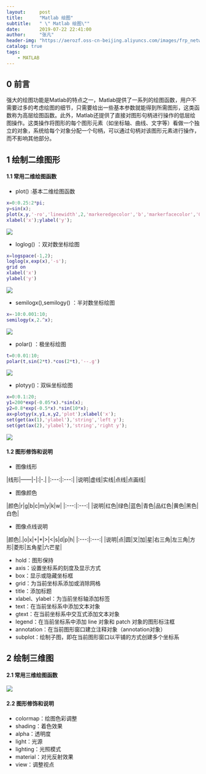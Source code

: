 ```yaml
---
layout:     post
title:      "Matlab 绘图"
subtitle:   " \" Matlab 绘图\""
date:       2019-07-22 22:41:00
author:     "张凡"
header-img: "https://aerozf.oss-cn-beijing.aliyuncs.com/images/frp_network.jpg"
catalog: true
tags:
    - MATLAB
---
```


## 0 前言

强大的绘图功能是Matlab的特点之一，Matlab提供了一系列的绘图函数，用户不需要过多的考虑绘图的细节，只需要给出一些基本参数就能得到所需图形，这类函数称为高层绘图函数。此外，Matlab还提供了直接对图形句柄进行操作的低层绘图操作。这类操作将图形的每个图形元素（如坐标轴、曲线、文字等）看做一个独立的对象，系统给每个对象分配一个句柄，可以通过句柄对该图形元素进行操作，而不影响其他部分。

## 1 绘制二维图形
#### 1.1 常用二维绘图函数
   - plot()  :基本二维绘图函数
   ```matlab
x=0:0.25:2*pi;
y=sin(x);
plot(x,y,'-ro','linewidth',2,'markeredgecolor','b','markerfacecolor','0.49,1,0.65','markersize',14);
xlabel('x');ylabel('y');
   ```
  ![](https://aerozf.oss-cn-beijing.aliyuncs.com/images/matlab/1263706-20180519154828204-2081856590.png)
   - loglog() ：双对数坐标绘图
   ```matlab
x=logspace(-1,2);
loglog(x,exp(x),'-s');
grid on
xlabel('x')
ylabel('y')
   ```
   ![](https://aerozf.oss-cn-beijing.aliyuncs.com/images/matlab/1263706-20180519155416476-250979062.png)
   - semilogx(),semilogy() ：半对数坐标绘图
   ```matlab
   x=-10:0.001:10;
semilogy(x,2.^x);
   ```
   ![](https://aerozf.oss-cn-beijing.aliyuncs.com/images/matlab/1263706-20180519160007447-1935269779.png)
   - polar() ：极坐标绘图
   ```matlab
   t=0:0.01:10;
polar(t,sin(2*t).*cos(2*t),'--.g')
   ```
   ![](https://aerozf.oss-cn-beijing.aliyuncs.com/images/matlab/1263706-20180519160512643-266706947.png)
   - plotyy()：双纵坐标绘图
   ```matlab
   x=0:0.1:20;
y1=200*exp(-0.05*x).*sin(x);
y2=0.8*exp(-0.5*x).*sin(10*x);
ax=plotyy(x,y1,x,y2,'plot');xlabel('x');
set(get(ax(1),'ylabel'),'string','left y');
set(get(ax(2),'ylabel'),'string','right y');
   ```
   ![](https://aerozf.oss-cn-beijing.aliyuncs.com/images/matlab/1263706-20180519161214235-1286578122.png)
   
#### 1.2 图形修饰和说明
- 图像线形

|线形|——|-|:|-.|
|:---:|:---:|
|说明|虚线|实线|点线|点画线|

- 图像颜色

|颜色|r|g|b|c|m|y|k|w|
|:---:|:---:|
|说明|红色|绿色|蓝色|青色|品红色|黄色|黑色|白色|

- 图像点线说明

|颜色|.|o|x|+|\*|>|<|s|d|p|h|
|:---:|:---:|
|说明|点|圆|叉|加|星|右三角|左三角|方形|菱形|五角星|六芒星|


- hold：图形保持
- axis：设置坐标系的刻度及显示方式
- box：显示或隐藏坐标框
- grid：为当前坐标系添加或消除网格
- title：添加标题
- xlabel、ylabel：为当前坐标轴添加标签
- text：在当前坐标系中添加文本对象
- gtext：在当前坐标系中交互式添加文本对象
- legend：在当前坐标系中添加 line 对象和 patch 对象的图形标注框
- annotation：在当前图形窗口建立注释对象（annotation对象）
- subplot：绘制子图，即在当前图形窗口以平铺的方式创建多个坐标系

## 2 绘制三维图

#### 2.1 常用三维绘图函数

![](https://aerozf.oss-cn-beijing.aliyuncs.com/images/matlab/1263706-20180521231821086-570369472.png)

#### 2.2 图形修饰和说明

- colormap：绘图色彩调整
- shading：着色效果
- alpha：透明度
- light：光源
- lighting：光照模式
- material：对光反射效果
- view：调整视点


